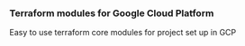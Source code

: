 ### Terraform modules for Google Cloud Platform 

Easy to use terraform core modules for project set up in GCP